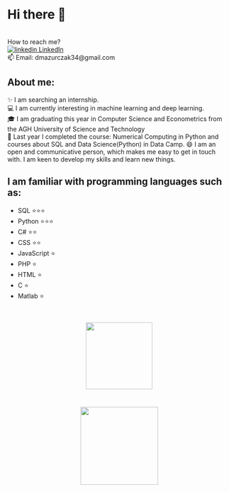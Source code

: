 # Hi there 👋

 <br />
How to reach me?  <br />
<a href="https://www.linkedin.com/in/diana-mazurczak-1294612b9/">
    <img src="https://i.sstatic.net/gVE0j.png" alt="linkedin"> LinkedIn
</a> 
<br />
 📫 Email: dmazurczak34@gmail.com  <br />

## About me:
✨ I am searching an internship.<br />
:computer: I am currently interesting in machine learning and deep learning.<br />
:mortar_board: I am graduating this year in Computer Science and Econometrics from the AGH University of Science and Technology <br />
:pushpin: Last year I completed the course: Numerical Computing in Python and courses about SQL and Data Science(Python) in Data Camp.
😄 I am an open and communicative person, which makes me easy to get in touch with. I am keen to develop my skills and learn new things. <br />

## I am familiar with programming languages such as:
* SQL ⭐⭐⭐
* Python ⭐⭐⭐
* C# ⭐⭐
* CSS ⭐⭐
* JavaScript ⭐
* PHP ⭐
* HTML ⭐
* C ⭐
* Matlab ⭐
<br />

<p align='center'>
   <a href="https://github.com/DianaMazurczak/github-readme-stats">
       <img height=150 src="https://github-readme-stats.vercel.app/api/top-langs/?username=DianaMazurczak&layout=compact"/></a>
</p>

<div align="center" style="margin: 40px 0">
   <a href="https://github.com/DianaMazurczak/github-profile-views-counter">
       <img width="175px" src="https://komarev.com/ghpvc/?username=DianaMazurczak&color=DE002D">
   </a>
</div>
